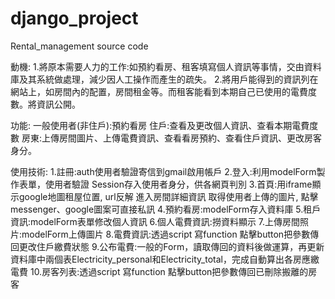 # django_project
Rental_management source code

動機:
1.將原本需要人力的工作:如預約看房、租客填寫個人資訊等事情，交由資料庫及其系統做處理，減少因人工操作而產生的疏失。
2.將用戶能得到的資訊列在網站上，如房間內的配置，房間租金等。而租客能看到本期自己已使用的電費度數。將資訊公開。

功能:
一般使用者(非住戶):預約看房
住戶:查看及更改個人資訊、查看本期電費度數
房東:上傳房間圖片、上傳電費資訊、查看看房預約、查看住戶資訊、更改房客身分。

使用技術:
1.註冊:auth使用者驗證寄信到gmail啟用帳戶
2.登入:利用modelForm製作表單，使用者驗證
		Session存入使用者身分，供各網頁判別
3.首頁:用iframe顯示google地圖租屋位置,
     url反解 進入房間詳細資訊
     取得使用者上傳的圖片,
     點擊messenger、google圖案可直接私訊
4.預約看房:modelForm存入資料庫
5.租戶資訊:modelForm表單修改個人資訊
6.個人電費資訊:撈資料顯示
7.上傳房間照片:modelForm上傳圖片
8.電費資訊:透過script 寫function 點擊button把參數傳回更改住戶繳費狀態
9.公布電費:一般的Form，讀取傳回的資料後做運算，再更新資料庫中兩個表Electricity_personal和Electricity_total，完成自動算出各房應繳電費
10.房客列表:透過script 寫function 點擊button把參數傳回已刪除搬離的房客


